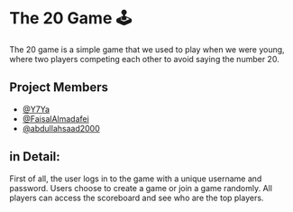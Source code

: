 
# The 20 Game 🕹
The 20 game is a simple game that we used to play when we were young, where two players competing each other to avoid saying the number 20.

  

## Project Members
- [@Y7Ya](https://github.com/y7ya)
- [@FaisalAlmadafei](https://github.com/FaisalAlmadafei)
- [@abdullahsaad2000](https://github.com/abdullahsaad2000)


## in Detail:
First of all, the user logs in to the game with a unique username and password. Users choose to create a game or join a game randomly. All players can access the scoreboard and see who are the top players.




